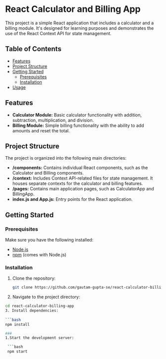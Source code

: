 # React Calculator and Billing App

This project is a simple React application that includes a calculator and a billing module. It's designed for learning purposes and demonstrates the use of the React Context API for state management.

## Table of Contents

- [Features](#features)
- [Project Structure](#project-structure)
- [Getting Started](#getting-started)
  - [Prerequisites](#prerequisites)
  - [Installation](#installation)
- [Usage](#usage)

## Features

- **Calculator Module:** Basic calculator functionality with addition, subtraction, multiplication, and division.
- **Billing Module:** Simple billing functionality with the ability to add amounts and reset the total.

## Project Structure

The project is organized into the following main directories:

- **/components:** Contains individual React components, such as the Calculator and Billing components.
- **/context:** Includes Context API-related files for state management. It houses separate contexts for the calculator and billing features.
- **/pages:** Contains main application pages, such as CalculatorApp and BillingApp.
- **index.js and App.js:** Entry points for the React application.

## Getting Started

### Prerequisites

Make sure you have the following installed:

- [Node.js](https://nodejs.org/)
- [npm](https://www.npmjs.com/) (comes with Node.js)

### Installation

1. Clone the repository:

   ```bash
   git clone https://github.com/gautam-gupta-se/react-calculator-billing-app.git
2. Navigate to the project directory:
   
  ```bash
  cd react-calculator-billing-app
3. Install dependencies:
   
  ```bash
  npm install

###
1.Start the development server:

   ```bash
   npm start
